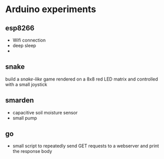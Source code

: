 # Arduino experiments
## esp8266
- Wifi connection
- deep sleep
- 

## snake
build a _snake-like_ game rendered on a 8x8 red LED matrix and controlled with a small joystick

## smarden
- capacitive soil moisture sensor
- small pump

## go
- small script to repeatedly send GET requests to a webserver and print the response body